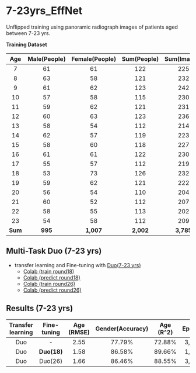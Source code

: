 # 7-23yrs_EffNet
Unflipped training using panoramic radiograph images of patients aged between 7-23 yrs.

**Training Dataset**

|  Age  | Male(People)  | Female(People)  | Sum(People)  |  Sum(Images) |
|:-----:|:-------------:|:---------------:|:------------:|:------------:|
|  7    |      61       |       61        |      122     |      225     |
|  8    |      63       |       58        |      121     |      232     |
|  9    |      61       |       62        |      123     |      242     |
|  10   |      57       |       58        |      115     |      230     |
|  11   |      59       |       62        |      121     |      231     |
|  12   |      60       |       63        |      123     |      236     |
|  13   |      58       |       54        |      112     |      214     |
|  14   |      62       |       57        |      119     |      223     |
|  15   |      58       |       60        |      118     |      227     |
|  16   |      61       |       61        |      122     |      230     |
|  17   |      55       |       57        |      112     |      219     |
|  18   |      53       |       73        |      126     |      232     |
|  19   |      59       |       62        |      121     |      222     |
|  20   |      56       |       54        |      110     |      204     |
|  21   |      60       |       52        |      112     |      207     |
|  22   |      58       |       55        |      113     |      202     |
|  23   |      54       |       58        |      112     |      209     |
|**Sum**|    **995**    |    **1,007**    |   **2,002**  |   **3,785**  |

## Multi-Task Duo (7-23 yrs)
* transfer learning and Fine-tuning with [Duo(7-23 yrs)](Multi-Task_Duo)
  * [Colab (train round18)](https://colab.research.google.com/drive/1EYq2TfD1rz-_dcLBhubZ09I1wOeyBVgA?usp=sharing)
  * [Colab (predict round18)](https://colab.research.google.com/drive/1pTBi_36uTNoY1OToI5wMf3zQtQBduRGO?usp=sharing)
  * [Colab (train round26)](https://colab.research.google.com/drive/1-7xOYkyl0wohi6GfH9OVuh9-QQdl37J7?usp=sharing)
  * [Colab (predict round26)](https://colab.research.google.com/drive/19AqXF1kcoouylNK7bjoRptikT9c2_ZGk?usp=sharing)

## Results (7-23 yrs)
|  Transfer learning  | Fine-tuning  | Age (RMSE)  | Gender(Accuracy)  |  Age (R^2) | Epochs |
| :------------------:|:------------:|:-----------:|:-----------------:|:----------:|:------:|
|         Duo         |      -       |     2.55    |      77.79%       |   72.88%   |  3,000 |
|         Duo         |  **Duo(18)** |     1.58    |      86.58%       |   89.66%   |  1,500 |
|         Duo         |    Duo(26)   |     1.66    |      86.46%       |   88.55%   |  3,500 |


